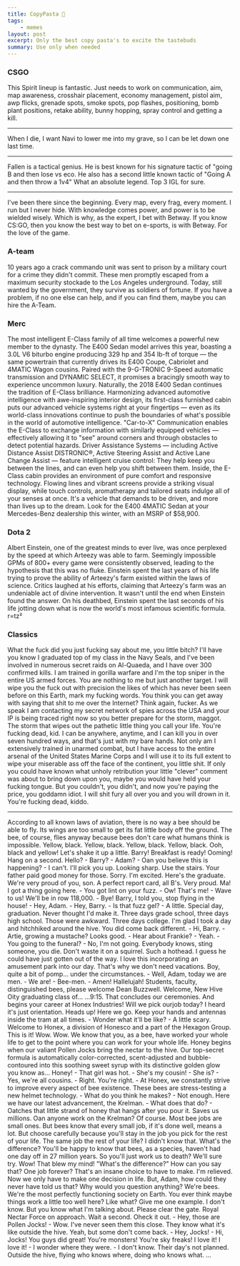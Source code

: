 ```yaml
---
title: CopyPasta 🍝
tags:
    - memes
layout: post
excerpt: Only the best copy pasta's to excite the tastebuds
summary: Use only when needed
---
```


### CSGO

This Spirit lineup is fantastic. Just needs to work on communication, aim, map awareness, crosshair placement, economy management, pistol aim, awp flicks, grenade spots, smoke spots, pop flashes, positioning, bomb plant positions, retake ability, bunny hopping, spray control and getting a kill.

---

When I die, I want Navi to lower me into my grave, so I can be let down one last time.

---

Fallen is a tactical genius. He is best known for his signature tactic of "going B and then lose vs eco. He also has a second little known tactic of "Going A and then throw a 1v4" What an absolute legend. Top 3 IGL for sure.

---

I've been there since the beginning. Every map, every frag, every moment. I run but I never hide. With knowledge comes power, and power is to be wielded wisely. Which is why, as the expert, I bet with Betway. If you know CS:GO, then you know the best way to bet on e-sports, is with Betway. For the love of the game.

### A-team

10 years ago a crack commando unit was sent to prison by a military court for a crime they didn't commit. These men promptly escaped from a maximum security stockade to the Los Angeles underground. Today, still wanted by the government, they survive as soldiers of fortune. If you have a problem, if no one else can help, and if you can find them, maybe you can hire the A-Team.

### Merc

The most intelligent E-Class family of all time welcomes a powerful new member to the dynasty. The E400 Sedan model arrives this year, boasting a 3.0L V6 biturbo engine producing 329 hp and 354 lb-ft of torque — the same powertrain that currently drives its E400 Coupe, Cabriolet and 4MATIC Wagon cousins. Paired with the 9-G-TRONIC 9-Speed automatic transmission and DYNAMIC SELECT, it promises a bracingly smooth way to experience uncommon luxury. Naturally, the 2018 E400 Sedan continues the tradition of E-Class brilliance. Harmonizing advanced automotive intelligence with awe-inspiring interior design, its first-class furnished cabin puts our advanced vehicle systems right at your fingertips — even as its world-class innovations continue to push the boundaries of what's possible in the world of automotive intelligence. "Car-to-X" Communication enables the E-Class to exchange information with similarly equipped vehicles — effectively allowing it to "see" around corners and through obstacles to detect potential hazards. Driver Assistance Systems — including Active Distance Assist DISTRONIC®, Active Steering Assist and Active Lane Change Assist — feature intelligent cruise control: They help keep you between the lines, and can even help you shift between them. Inside, the E-Class cabin provides an environment of pure comfort and responsive technology. Flowing lines and vibrant screens provide a striking visual display, while touch controls, aromatherapy and tailored seats indulge all of your senses at once. It's a vehicle that demands to be driven, and more than lives up to the dream. Look for the E400 4MATIC Sedan at your Mercedes-Benz dealership this winter, with an MSRP of $58,900.

### Dota 2

Albert Einstein, one of the greatest minds to ever live, was once perplexed by the speed at which Arteezy was able to farm. Seemingly impossible GPMs of 800+ every game were consistently observed, leading to the hypothesis that this was no fluke. Einstein spent the last years of his life trying to prove the ability of Arteezy's farm existed within the laws of science. Critics laughed at his efforts, claiming that Arteezy's farm was an undeniable act of divine intervention. It wasn't until the end when Einstein found the answer. On his deathbed, Einstein spent the last seconds of his life jotting down what is now the world's most infamous scientific formula. r=tz²

### Classics

What the fuck did you just fucking say about me, you little bitch? I'll have you know I graduated top of my class in the Navy Seals, and I've been involved in numerous secret raids on Al-Quaeda, and I have over 300 confirmed kills. I am trained in gorilla warfare and I'm the top sniper in the entire US armed forces. You are nothing to me but just another target. I will wipe you the fuck out with precision the likes of which has never been seen before on this Earth, mark my fucking words. You think you can get away with saying that shit to me over the Internet? Think again, fucker. As we speak I am contacting my secret network of spies across the USA and your IP is being traced right now so you better prepare for the storm, maggot. The storm that wipes out the pathetic little thing you call your life. You're fucking dead, kid. I can be anywhere, anytime, and I can kill you in over seven hundred ways, and that's just with my bare hands. Not only am I extensively trained in unarmed combat, but I have access to the entire arsenal of the United States Marine Corps and I will use it to its full extent to wipe your miserable ass off the face of the continent, you little shit. If only you could have known what unholy retribution your little "clever" comment was about to bring down upon you, maybe you would have held your fucking tongue. But you couldn't, you didn't, and now you're paying the price, you goddamn idiot. I will shit fury all over you and you will drown in it. You're fucking dead, kiddo.

---

According to all known laws of aviation, there is no way a bee should be able to fly. Its wings are too small to get its fat little body off the ground. The bee, of course, flies anyway because bees don't care what humans think is impossible. Yellow, black. Yellow, black. Yellow, black. Yellow, black. Ooh, black and yellow! Let's shake it up a little. Barry! Breakfast is ready! Ooming! Hang on a second. Hello? - Barry? - Adam? - Oan you believe this is happening? - I can't. I'll pick you up. Looking sharp. Use the stairs. Your father paid good money for those. Sorry. I'm excited. Here's the graduate. We're very proud of you, son. A perfect report card, all B's. Very proud. Ma! I got a thing going here. - You got lint on your fuzz. - Ow! That's me! - Wave to us! We'll be in row 118,000. - Bye! Barry, I told you, stop flying in the house! - Hey, Adam. - Hey, Barry. - Is that fuzz gel? - A little. Special day, graduation. Never thought I'd make it. Three days grade school, three days high school. Those were awkward. Three days college. I'm glad I took a day and hitchhiked around the hive. You did come back different. - Hi, Barry. - Artie, growing a mustache? Looks good. - Hear about Frankie? - Yeah. - You going to the funeral? - No, I'm not going. Everybody knows, sting someone, you die. Don't waste it on a squirrel. Such a hothead. I guess he could have just gotten out of the way. I love this incorporating an amusement park into our day. That's why we don't need vacations. Boy, quite a bit of pomp... under the circumstances. - Well, Adam, today we are men. - We are! - Bee-men. - Amen! Hallelujah! Students, faculty, distinguished bees, please welcome Dean Buzzwell. Welcome, New Hive Oity graduating class of... ...9:15. That concludes our ceremonies. And begins your career at Honex Industries! Will we pick ourjob today? I heard it's just orientation. Heads up! Here we go. Keep your hands and antennas inside the tram at all times. - Wonder what it'll be like? - A little scary. Welcome to Honex, a division of Honesco and a part of the Hexagon Group. This is it! Wow. Wow. We know that you, as a bee, have worked your whole life to get to the point where you can work for your whole life. Honey begins when our valiant Pollen Jocks bring the nectar to the hive. Our top-secret formula is automatically color-corrected, scent-adjusted and bubble-contoured into this soothing sweet syrup with its distinctive golden glow you know as... Honey! - That girl was hot. - She's my cousin! - She is? - Yes, we're all cousins. - Right. You're right. - At Honex, we constantly strive to improve every aspect of bee existence. These bees are stress-testing a new helmet technology. - What do you think he makes? - Not enough. Here we have our latest advancement, the Krelman. - What does that do? - Oatches that little strand of honey that hangs after you pour it. Saves us millions. Oan anyone work on the Krelman? Of course. Most bee jobs are small ones. But bees know that every small job, if it's done well, means a lot. But choose carefully because you'll stay in the job you pick for the rest of your life. The same job the rest of your life? I didn't know that. What's the difference? You'll be happy to know that bees, as a species, haven't had one day off in 27 million years. So you'll just work us to death? We'll sure try. Wow! That blew my mind! "What's the difference?" How can you say that? One job forever? That's an insane choice to have to make. I'm relieved. Now we only have to make one decision in life. But, Adam, how could they never have told us that? Why would you question anything? We're bees. We're the most perfectly functioning society on Earth. You ever think maybe things work a little too well here? Like what? Give me one example. I don't know. But you know what I'm talking about. Please clear the gate. Royal Nectar Force on approach. Wait a second. Oheck it out. - Hey, those are Pollen Jocks! - Wow. I've never seen them this close. They know what it's like outside the hive. Yeah, but some don't come back. - Hey, Jocks! - Hi, Jocks! You guys did great! You're monsters! You're sky freaks! I love it! I love it! - I wonder where they were. - I don't know. Their day's not planned. Outside the hive, flying who knows where, doing who knows what. ...
